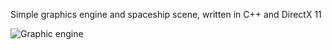 Simple graphics engine and spaceship scene, written in C++ and DirectX 11

![Graphic engine](https://github.com/ostropas/GraphicsEngine/assets/35963132/87e0d971-a3b1-414c-b436-f9ce88145db2)
